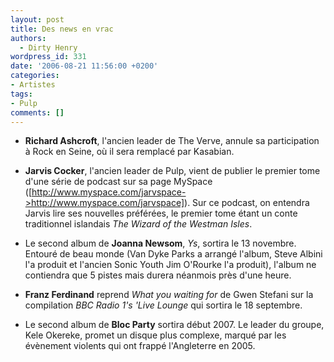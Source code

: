 ```yaml
---
layout: post
title: Des news en vrac
authors:
  - Dirty Henry
wordpress_id: 331
date: '2006-08-21 11:56:00 +0200'
categories:
- Artistes
tags:
- Pulp
comments: []
---
```

- __Richard Ashcroft__, l'ancien leader de The Verve, annule sa participation à Rock en Seine, où il sera remplacé par Kasabian.

- __Jarvis Cocker__, l'ancien leader de Pulp, vient de publier le premier tome d'une série de podcast sur sa page MySpace ([http://www.myspace.com/jarvspace->http://www.myspace.com/jarvspace]). Sur ce podcast, on entendra Jarvis lire ses nouvelles préférées, le premier tome étant un conte traditionnel islandais *The Wizard of the Westman Isles*.

- Le second album de __Joanna Newsom__, *Ys*, sortira le 13 novembre. Entouré de beau monde (Van Dyke Parks a arrangé l'album, Steve Albini l'a produit et l'ancien Sonic Youth Jim O'Rourke l'a produit), l'album ne contiendra que 5 pistes mais durera néanmois près d'une heure.

- __Franz Ferdinand__ reprend *What you waiting for* de Gwen Stefani sur la compilation *BBC Radio 1's 'Live Lounge* qui sortira le 18 septembre.

- Le second album de __Bloc Party__ sortira début 2007. Le leader du groupe, Kele Okereke, promet un disque plus complexe, marqué par les évènement violents qui ont frappé l'Angleterre en 2005.
